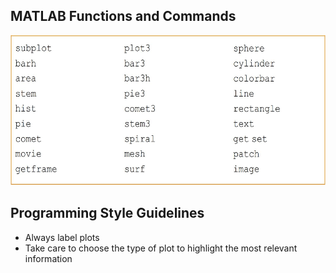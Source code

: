 ## MATLAB Functions and Commands
<div align=center><img width="513" height="240" src="figures/plot_functions.jpg"/></div>


## Programming Style Guidelines
+ Always label plots
+ Take care to choose the type of plot to highlight the most relevant information
